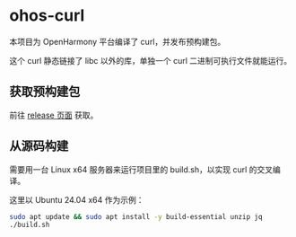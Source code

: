 # ohos-curl
本项目为 OpenHarmony 平台编译了 curl，并发布预构建包。

这个 curl 静态链接了 libc 以外的库，单独一个 curl 二进制可执行文件就能运行。

## 获取预构建包
前往 [release 页面](https://github.com/Harmonybrew/ohos-curl/releases) 获取。

## 从源码构建
需要用一台 Linux x64 服务器来运行项目里的 build.sh，以实现 curl 的交叉编译。

这里以 Ubuntu 24.04 x64 作为示例：
```sh
sudo apt update && sudo apt install -y build-essential unzip jq
./build.sh
```
